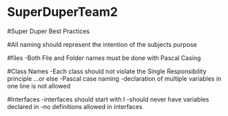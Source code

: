 # SuperDuperTeam2

#Super Duper Best Practices

#All naming should represent the intention of the subjects purpose

#files
-Both File and Folder names must be done with Pascal Casing

#Class Names
-Each class should not violate the Single Responsibility principle ...or else
-Pascal case naming
-declaration of multiple variables in one line is not allowed

#Interfaces
-interfaces should start with I
-should never have variables declared in 
-no definitions allowed in interfaces


